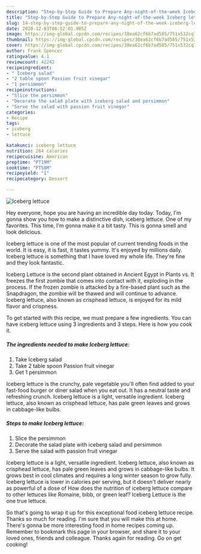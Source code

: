 ```yaml
---
description: "Step-by-Step Guide to Prepare Any-night-of-the-week Iceberg lettuce"
title: "Step-by-Step Guide to Prepare Any-night-of-the-week Iceberg lettuce"
slug: 14-step-by-step-guide-to-prepare-any-night-of-the-week-iceberg-lettuce
date: 2020-12-03T06:52:01.905Z
image: https://img-global.cpcdn.com/recipes/38ea62cf6b7ad585/751x532cq70/iceberg-lettuce-recipe-main-photo.jpg
thumbnail: https://img-global.cpcdn.com/recipes/38ea62cf6b7ad585/751x532cq70/iceberg-lettuce-recipe-main-photo.jpg
cover: https://img-global.cpcdn.com/recipes/38ea62cf6b7ad585/751x532cq70/iceberg-lettuce-recipe-main-photo.jpg
author: Frank Spencer
ratingvalue: 4.1
reviewcount: 42242
recipeingredient:
- " Iceberg salad"
- "2 table spoon Passion fruit vinegar"
- "1 persimmon"
recipeinstructions:
- "Slice the persimmon"
- "Decorate the salad plate with iceberg salad and persimmon"
- "Serve the salad with passion fruit vinegar"
categories:
- Recipe
tags:
- iceberg
- lettuce

katakunci: iceberg lettuce 
nutrition: 264 calories
recipecuisine: American
preptime: "PT19M"
cooktime: "PT58M"
recipeyield: "1"
recipecategory: Dessert

---
```



![Iceberg lettuce](https://img-global.cpcdn.com/recipes/38ea62cf6b7ad585/751x532cq70/iceberg-lettuce-recipe-main-photo.jpg)

Hey everyone, hope you are having an incredible day today. Today, I'm gonna show you how to make a distinctive dish, iceberg lettuce. One of my favorites. This time, I'm gonna make it a bit tasty. This is gonna smell and look delicious.

Iceberg lettuce is one of the most popular of current trending foods in the world. It is easy, it is fast, it tastes yummy. It's enjoyed by millions daily. Iceberg lettuce is something that I have loved my whole life. They're fine and they look fantastic.

Iceberg Lettuce is the second plant obtained in Ancient Egypt in Plants vs. It freezes the first zombie that comes into contact with it, exploding in the process. If the frozen zombie is attacked by a fire-based plant such as the Snapdragon, the zombie will be thawed and will continue to advance. Iceberg lettuce, also known as crisphead lettuce, is enjoyed for its mild flavor and crispness.


To get started with this recipe, we must prepare a few ingredients. You can have iceberg lettuce using 3 ingredients and 3 steps. Here is how you cook it.

<!--inarticleads1-->

##### The ingredients needed to make Iceberg lettuce:

1. Take  Iceberg salad
1. Take 2 table spoon Passion fruit vinegar
1. Get 1 persimmon


Iceberg lettuce is the crunchy, pale vegetable you&#39;ll often find added to your fast-food burger or diner salad when you eat out. It has a neutral taste and refreshing crunch. Iceberg lettuce is a light, versatile ingredient. Iceberg lettuce, also known as crisphead lettuce, has pale green leaves and grows in cabbage-like bulbs. 

<!--inarticleads2-->

##### Steps to make Iceberg lettuce:

1. Slice the persimmon
1. Decorate the salad plate with iceberg salad and persimmon
1. Serve the salad with passion fruit vinegar


Iceberg lettuce is a light, versatile ingredient. Iceberg lettuce, also known as crisphead lettuce, has pale green leaves and grows in cabbage-like bulbs. It grows best in cool climates and requires a long winter season to grow fully. Iceberg lettuce is lower in calories per serving, but it doesn&#39;t deliver nearly as powerful of a dose of How does the nutrition of iceberg lettuce compare to other lettuces like Romaine, bibb, or green leaf? Iceberg Lettuce is the one true lettuce. 

So that's going to wrap it up for this exceptional food iceberg lettuce recipe. Thanks so much for reading. I'm sure that you will make this at home. There's gonna be more interesting food in home recipes coming up. Remember to bookmark this page in your browser, and share it to your loved ones, friends and colleague. Thanks again for reading. Go on get cooking!
